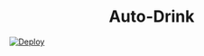 <h1 align="center">
Auto-Drink
</h1>

[![Deploy](https://github.com/jilverprivera/Next-autodrink/actions/workflows/pipeline.yml/badge.svg)](https://github.com/jilverprivera/Next-autodrink/actions/workflows/pipeline.yml)

